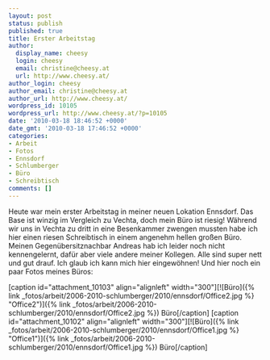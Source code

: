 ```yaml
---
layout: post
status: publish
published: true
title: Erster Arbeitstag
author:
  display_name: cheesy
  login: cheesy
  email: christine@cheesy.at
  url: http://www.cheesy.at/
author_login: cheesy
author_email: christine@cheesy.at
author_url: http://www.cheesy.at/
wordpress_id: 10105
wordpress_url: http://www.cheesy.at/?p=10105
date: '2010-03-18 18:46:52 +0000'
date_gmt: '2010-03-18 17:46:52 +0000'
categories:
- Arbeit
- Fotos
- Ennsdorf
- Schlumberger
- Büro
- Schreibtisch
comments: []
---
```

<!--:de-->Heute war mein erster Arbeitstag in meiner neuen Lokation Ennsdorf. Das Base ist winzig im Vergleich zu Vechta, doch mein Büro ist riesig! Während wir uns in Vechta zu dritt in eine Besenkammer zwengen mussten habe ich hier einen riesen Schreibtisch in einem angenehm hellen großen Büro. Meinen Gegenübersitznachbar Andreas hab ich leider noch nicht kennengelernt, dafür aber viele andere meiner Kollegen. Alle sind super nett und gut drauf. Ich glaub ich kann mich hier eingewöhnen! Und hier noch ein paar Fotos meines Büros:
[caption id="attachment\_10103" align="alignleft" width="300"][![Büro]({% link _fotos/arbeit/2006-2010-schlumberger/2010/ennsdorf/Office2.jpg %} "Office2")]({% link _fotos/arbeit/2006-2010-schlumberger/2010/ennsdorf/Office2.jpg %}) Büro[/caption]
[caption id="attachment\_10102" align="alignleft" width="300"][![Büro]({% link _fotos/arbeit/2006-2010-schlumberger/2010/ennsdorf/Office1.jpg %} "Office1")]({% link _fotos/arbeit/2006-2010-schlumberger/2010/ennsdorf/Office1.jpg %}) Büro[/caption]
<!--:-->
